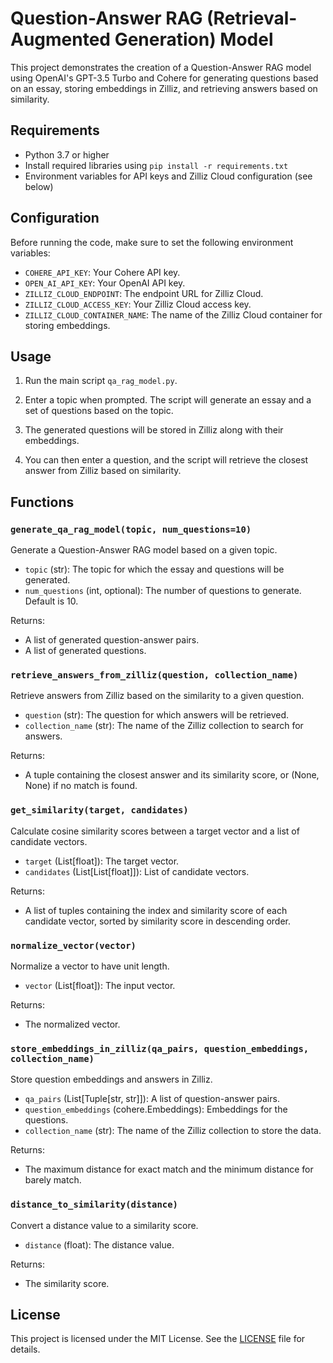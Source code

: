 # Question-Answer RAG (Retrieval-Augmented Generation) Model

This project demonstrates the creation of a Question-Answer RAG model using OpenAI's GPT-3.5 Turbo and Cohere for generating questions based on an essay, storing embeddings in Zilliz, and retrieving answers based on similarity.

## Requirements

- Python 3.7 or higher
- Install required libraries using `pip install -r requirements.txt`
- Environment variables for API keys and Zilliz Cloud configuration (see below)

## Configuration

Before running the code, make sure to set the following environment variables:

- `COHERE_API_KEY`: Your Cohere API key.
- `OPEN_AI_API_KEY`: Your OpenAI API key.
- `ZILLIZ_CLOUD_ENDPOINT`: The endpoint URL for Zilliz Cloud.
- `ZILLIZ_CLOUD_ACCESS_KEY`: Your Zilliz Cloud access key.
- `ZILLIZ_CLOUD_CONTAINER_NAME`: The name of the Zilliz Cloud container for storing embeddings.

## Usage

1. Run the main script `qa_rag_model.py`.

2. Enter a topic when prompted. The script will generate an essay and a set of questions based on the topic.

3. The generated questions will be stored in Zilliz along with their embeddings.

4. You can then enter a question, and the script will retrieve the closest answer from Zilliz based on similarity.

## Functions

### `generate_qa_rag_model(topic, num_questions=10)`

Generate a Question-Answer RAG model based on a given topic.

- `topic` (str): The topic for which the essay and questions will be generated.
- `num_questions` (int, optional): The number of questions to generate. Default is 10.

Returns:

- A list of generated question-answer pairs.
- A list of generated questions.

### `retrieve_answers_from_zilliz(question, collection_name)`

Retrieve answers from Zilliz based on the similarity to a given question.

- `question` (str): The question for which answers will be retrieved.
- `collection_name` (str): The name of the Zilliz collection to search for answers.

Returns:

- A tuple containing the closest answer and its similarity score, or (None, None) if no match is found.

### `get_similarity(target, candidates)`

Calculate cosine similarity scores between a target vector and a list of candidate vectors.

- `target` (List[float]): The target vector.
- `candidates` (List[List[float]]): List of candidate vectors.

Returns:

- A list of tuples containing the index and similarity score of each candidate vector, sorted by similarity score in descending order.

### `normalize_vector(vector)`

Normalize a vector to have unit length.

- `vector` (List[float]): The input vector.

Returns:

- The normalized vector.

### `store_embeddings_in_zilliz(qa_pairs, question_embeddings, collection_name)`

Store question embeddings and answers in Zilliz.

- `qa_pairs` (List[Tuple[str, str]]): A list of question-answer pairs.
- `question_embeddings` (cohere.Embeddings): Embeddings for the questions.
- `collection_name` (str): The name of the Zilliz collection to store the data.

Returns:

- The maximum distance for exact match and the minimum distance for barely match.

### `distance_to_similarity(distance)`

Convert a distance value to a similarity score.

- `distance` (float): The distance value.

Returns:

- The similarity score.

## License

This project is licensed under the MIT License. See the [LICENSE](LICENSE) file for details.
